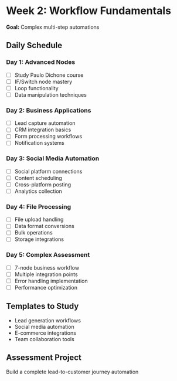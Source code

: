 # Week 2: Workflow Fundamentals

**Goal:** Complex multi-step automations

## Daily Schedule

### Day 1: Advanced Nodes
- [ ] Study Paulo Dichone course
- [ ] IF/Switch node mastery
- [ ] Loop functionality
- [ ] Data manipulation techniques

### Day 2: Business Applications
- [ ] Lead capture automation
- [ ] CRM integration basics
- [ ] Form processing workflows
- [ ] Notification systems

### Day 3: Social Media Automation
- [ ] Social platform connections
- [ ] Content scheduling
- [ ] Cross-platform posting
- [ ] Analytics collection

### Day 4: File Processing
- [ ] File upload handling
- [ ] Data format conversions
- [ ] Bulk operations
- [ ] Storage integrations

### Day 5: Complex Assessment
- [ ] 7-node business workflow
- [ ] Multiple integration points
- [ ] Error handling implementation
- [ ] Performance optimization

## Templates to Study
- Lead generation workflows
- Social media automation
- E-commerce integrations
- Team collaboration tools

## Assessment Project
Build a complete lead-to-customer journey automation